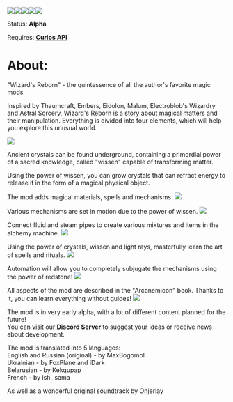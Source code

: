 [![](https://cf.way2muchnoise.eu/title/913994.svg)![](http://cf.way2muchnoise.eu/versions/913994.svg)![](https://cf.way2muchnoise.eu/full_913994_downloads.svg)](https://www.curseforge.com/minecraft/mc-mods/wizards-reborn)[![](https://img.shields.io/badge/License-GPL--2.0-blue)](https://github.com/MaxBogomol/WizardsReborn/blob/master/LICENSE)[![](https://img.shields.io/discord/1155188824360624148?color=Green&label=Discord&logo=Discord&style=flat-square)](https://discord.gg/cKf55qNugw)

Status: **Alpha**

Requires: **[Curios API](https://modrinth.com/mod/curios)**

# About:

"Wizard's Reborn" - the quintessence of all the author's favorite magic mods

Inspired by Thaumcraft, Embers, Eidolon, Malum, Electroblob's Wizardry and Astral Sorcery, Wizard's Reborn is a story about magical matters and their manipulation. Everything is divided into four elements, which will help you explore this unusual world.

![](https://cdn.modrinth.com/data/axZDcOCH/images/554f3b41f0eb5a5cd37c6d52319bcb1210162882.png)

Ancient crystals can be found underground, containing a primordial power of a sacred knowledge, called "wissen" capable of transforming matter.

Using the power of wissen, you can grow crystals that can refract energy to release it in the form of a magical physical object.

The mod adds magical materials, spells and mechanisms.
![](https://cdn.modrinth.com/data/axZDcOCH/images/ffa7156e12d4b914e74c378b93216896d35127d9.png)

Various mechanisms are set in motion due to the power of wissen.
![](https://cdn.modrinth.com/data/axZDcOCH/images/eb2f70821f1f3c8f46460af34b5640931f3cc279.png)

Connect fluid and steam pipes to create various mixtures and items in the alchemy machine.
![](https://cdn.modrinth.com/data/axZDcOCH/images/f6a3dddf5d62ca85dc89804960cc65b5cf64a027.png)

Using the power of crystals, wissen and light rays, masterfully learn the art of spells and rituals.
![](https://cdn.modrinth.com/data/axZDcOCH/images/9793f17ea0b9c2debab129dca3a140c25fc8a85e.png)

Automation will allow you to completely subjugate the mechanisms using the power of redstone!
![](https://cdn.modrinth.com/data/axZDcOCH/images/5aac1cb34cf0c4422f934f3488bc7c6ef84716df.png)

All aspects of the mod are described in the "Arcanemicon" book. Thanks to it, you can learn everything without guides!
![](https://cdn.modrinth.com/data/axZDcOCH/images/e883e07c835779e9e41a1d6daa2aaf654ee36ad2.png)

The mod is in very early alpha, with a lot of different content planned for the future!  
You can visit our **[Discord Server](https://discord.gg/cKf55qNugw)** to suggest your ideas or receive news about development.

The mod is translated into 5 languages:  
English and Russian (original) - by MaxBogomol  
Ukrainian - by FoxPlane and iDark  
Belarusian - by Kekqupap  
French - by ishi_sama  

As well as a wonderful original soundtrack by Onjerlay